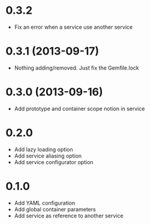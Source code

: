 # 0.3.2

* Fix an error when a service use another service

# 0.3.1 (2013-09-17)

* Nothing adding/removed. Just fix the Gemfile.lock

# 0.3.0 (2013-09-16)

* Add prototype and container scope notion in service

# 0.2.0

* Add lazy loading option
* Add service aliasing option
* Add service configurator option

# 0.1.0

* Add YAML configuration
* Add global container parameters
* Add service as reference to another service
